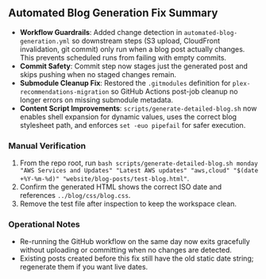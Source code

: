 ## Automated Blog Generation Fix Summary

- **Workflow Guardrails**: Added change detection in `automated-blog-generation.yml` so downstream steps (S3 upload, CloudFront invalidation, git commit) only run when a blog post actually changes. This prevents scheduled runs from failing with empty commits.
- **Commit Safety**: Commit step now stages just the generated post and skips pushing when no staged changes remain.
- **Submodule Cleanup Fix**: Restored the `.gitmodules` definition for `plex-recommendations-migration` so GitHub Actions post-job cleanup no longer errors on missing submodule metadata.
- **Content Script Improvements**: `scripts/generate-detailed-blog.sh` now enables shell expansion for dynamic values, uses the correct blog stylesheet path, and enforces `set -euo pipefail` for safer execution.

### Manual Verification

1. From the repo root, run `bash scripts/generate-detailed-blog.sh monday "AWS Services and Updates" "Latest AWS updates" "aws,cloud" "$(date +%Y-%m-%d)" "website/blog-posts/test-blog.html"`.
2. Confirm the generated HTML shows the correct ISO date and references `../blog/css/blog.css`.
3. Remove the test file after inspection to keep the workspace clean.

### Operational Notes

- Re-running the GitHub workflow on the same day now exits gracefully without uploading or committing when no changes are detected.
- Existing posts created before this fix still have the old static date string; regenerate them if you want live dates.
